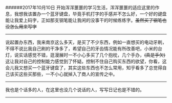 ######2017年10月10日
   开始浑浑噩噩的学习生活，浑浑噩噩的适应这里的作息，我想我该置办一个蓝牙键盘，毕竟手机打字的手感并不怎么好，一个好的键盘能让我爱上码字，正如那支钢笔能让我闲的没事干的时候练练字。~~虽然买了钢笔也没怎么用来写字~~

---

  说起置办东西，我来南京这么多天，是买了不少东西，例如一直想买的电动牙刷，不得不说比我自己刷的干净多了，希望自己的牙齿情况能有所改善吧，小米的台灯，说实话感觉不错，逛漫展时一不小心多买了几个抱枕，几个手办，~~(真是手欠)~~这让我对自己的控制能力感觉到了怀疑。控制不住自己购买东西的欲望，你看，这会儿我又想买一个蓝牙键盘了，其实这些东西也不怎么常用，知乎看多了总觉得自己该买这些买那些，一不小心就掉入了商人的宣传之中。

---

我也是个话多的人，在这里也没几个说话的人，写写日记也是不错的。

***
